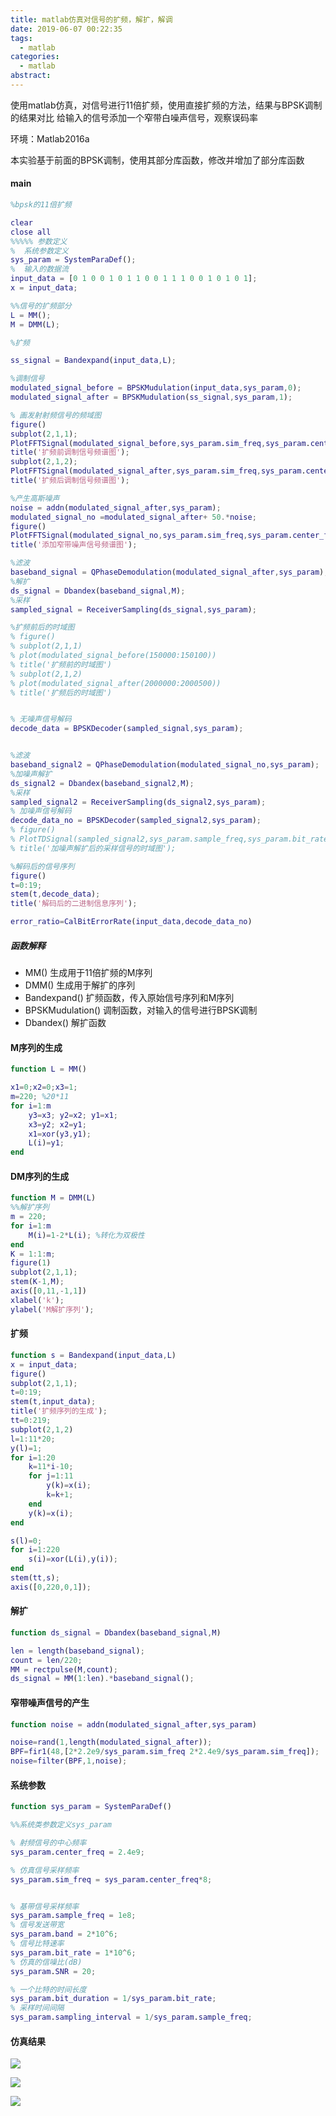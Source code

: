 ```yaml
---
title: matlab仿真对信号的扩频，解扩，解调
date: 2019-06-07 00:22:35
tags:
  - matlab
categories:
  - matlab
abstract:
---
```


使用matlab仿真，对信号进行11倍扩频，使用直接扩频的方法，结果与BPSK调制的结果对比
给输入的信号添加一个窄带白噪声信号，观察误码率

环境：Matlab2016a

<!--more-->

本实验基于前面的BPSK调制，使用其部分库函数，修改并增加了部分库函数

#### main

```matlab
%bpsk的11倍扩频

clear
close all 
%%%%% 参数定义
%  系统参数定义
sys_param = SystemParaDef();
%  输入的数据流
input_data = [0 1 0 0 1 0 1 1 0 0 1 1 1 0 0 1 0 1 0 1];
x = input_data;

%%信号的扩频部分
L = MM();
M = DMM(L);

%扩频

ss_signal = Bandexpand(input_data,L);

%调制信号
modulated_signal_before = BPSKMudulation(input_data,sys_param,0);
modulated_signal_after = BPSKMudulation(ss_signal,sys_param,1);

% 画发射射频信号的频域图
figure()
subplot(2,1,1);
PlotFFTSignal(modulated_signal_before,sys_param.sim_freq,sys_param.center_freq);
title('扩频前调制信号频谱图');
subplot(2,1,2);
PlotFFTSignal(modulated_signal_after,sys_param.sim_freq,sys_param.center_freq);
title('扩频后调制信号频谱图');

%产生高斯噪声
noise = addn(modulated_signal_after,sys_param);
modulated_signal_no =modulated_signal_after+ 50.*noise;
figure()
PlotFFTSignal(modulated_signal_no,sys_param.sim_freq,sys_param.center_freq);
title('添加窄带噪声信号频谱图');

%滤波
baseband_signal = QPhaseDemodulation(modulated_signal_after,sys_param);
%解扩
ds_signal = Dbandex(baseband_signal,M);
%采样
sampled_signal = ReceiverSampling(ds_signal,sys_param);

%扩频前后的时域图
% figure()
% subplot(2,1,1)
% plot(modulated_signal_before(150000:150100))
% title('扩频前的时域图')
% subplot(2,1,2)
% plot(modulated_signal_after(2000000:2000500))
% title('扩频后的时域图')


% 无噪声信号解码
decode_data = BPSKDecoder(sampled_signal,sys_param);


%滤波
baseband_signal2 = QPhaseDemodulation(modulated_signal_no,sys_param);
%加噪声解扩
ds_signal2 = Dbandex(baseband_signal2,M);
%采样
sampled_signal2 = ReceiverSampling(ds_signal2,sys_param);
% 加噪声信号解码
decode_data_no = BPSKDecoder(sampled_signal2,sys_param);
% figure()
% PlotTDSignal(sampled_signal2,sys_param.sample_freq,sys_param.bit_rate);
% title('加噪声解扩后的采样信号的时域图');

%解码后的信号序列
figure()
t=0:19;
stem(t,decode_data);
title('解码后的二进制信息序列');

error_ratio=CalBitErrorRate(input_data,decode_data_no)
```

##### 函数解释

- MM() 生成用于11倍扩频的M序列
- DMM() 生成用于解扩的序列
- Bandexpand() 扩频函数，传入原始信号序列和M序列
- BPSKMudulation() 调制函数，对输入的信号进行BPSK调制
- Dbandex() 解扩函数

#### M序列的生成

```matlab
function L = MM()

x1=0;x2=0;x3=1;
m=220; %20*11
for i=1:m
    y3=x3; y2=x2; y1=x1;
    x3=y2; x2=y1;
    x1=xor(y3,y1);
    L(i)=y1;
end
```

#### DM序列的生成

```matlab
function M = DMM(L)
%%解扩序列
m = 220;
for i=1:m
    M(i)=1-2*L(i); %转化为双极性
end
K = 1:1:m;
figure(1)
subplot(2,1,1);
stem(K-1,M);
axis([0,11,-1,1])
xlabel('k');
ylabel('M解扩序列');
```

#### 扩频

```matlab
function s = Bandexpand(input_data,L)
x = input_data;
figure()
subplot(2,1,1);
t=0:19;
stem(t,input_data);
title('扩频序列的生成');
tt=0:219;
subplot(2,1,2)
l=1:11*20;
y(l)=1;
for i=1:20
    k=11*i-10;
    for j=1:11   
        y(k)=x(i);
        k=k+1;
    end
    y(k)=x(i);
end

s(l)=0;
for i=1:220
    s(i)=xor(L(i),y(i));
end  
stem(tt,s);
axis([0,220,0,1]);
```

#### 解扩

```matlab
function ds_signal = Dbandex(baseband_signal,M)

len = length(baseband_signal);
count = len/220;
MM = rectpulse(M,count);
ds_signal = MM(1:len).*baseband_signal();
```

#### 窄带噪声信号的产生

```matlab
function noise = addn(modulated_signal_after,sys_param)

noise=rand(1,length(modulated_signal_after));
BPF=fir1(48,[2*2.2e9/sys_param.sim_freq 2*2.4e9/sys_param.sim_freq]);
noise=filter(BPF,1,noise);
```

#### 系统参数

```matlab
function sys_param = SystemParaDef()

%%系统类参数定义sys_param

% 射频信号的中心频率
sys_param.center_freq = 2.4e9;

% 仿真信号采样频率
sys_param.sim_freq = sys_param.center_freq*8;


% 基带信号采样频率
sys_param.sample_freq = 1e8;
% 信号发送带宽
sys_param.band = 2*10^6;
% 信号比特速率
sys_param.bit_rate = 1*10^6;
% 仿真的信噪比(dB)
sys_param.SNR = 20;

% 一个比特的时间长度
sys_param.bit_duration = 1/sys_param.bit_rate;
% 采样时间间隔
sys_param.sampling_interval = 1/sys_param.sample_freq;
```

#### 仿真结果

![](http://file.mgek.cc/images/blog/matlab8-1.webp)

![](http://file.mgek.cc/images/blog/matlab8-2.webp)

![](http://file.mgek.cc/images/blog/matlab8-3.webp)